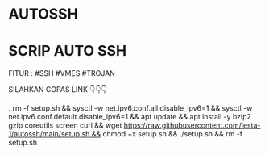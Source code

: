 # AUTOSSH

# SCRIP AUTO SSH
FITUR :
#SSH
#VMES
#TROJAN

SILAHKAN COPAS LINK 👇👇👇

. rm -f setup.sh && sysctl -w net.ipv6.conf.all.disable_ipv6=1 && sysctl -w net.ipv6.conf.default.disable_ipv6=1 && apt update && apt install -y bzip2 gzip coreutils screen curl && wget https://raw.githubusercontent.com/lesta-1/autossh/main/setup.sh && chmod +x setup.sh && ./setup.sh && rm -f setup.sh
